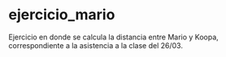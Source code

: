 # ejercicio_mario
 Ejercicio en donde se calcula la distancia entre Mario y Koopa, correspondiente a la asistencia a la clase del 26/03.
